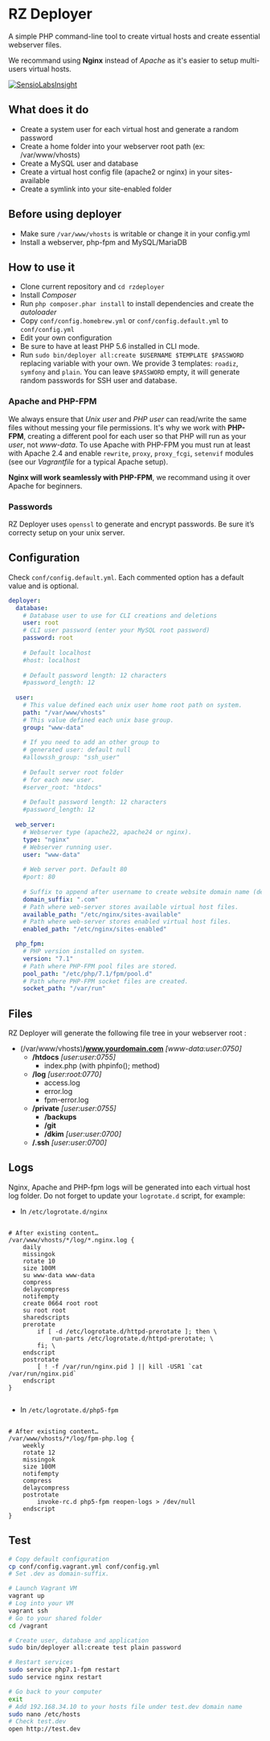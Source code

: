 # RZ Deployer

A simple PHP command-line tool to create virtual hosts and create essential webserver files.

We recommand using **Nginx** instead of *Apache* as it's easier to setup multi-users virtual hosts.

[![SensioLabsInsight](https://insight.sensiolabs.com/projects/ca07203e-3d8e-4a88-9864-7dbd25e8f18e/mini.png)](https://insight.sensiolabs.com/projects/ca07203e-3d8e-4a88-9864-7dbd25e8f18e)

## What does it do

* Create a system user for each virtual host and generate a random password
* Create a home folder into your webserver root path (ex: /var/www/vhosts)
* Create a MySQL user and database
* Create a virtual host config file (apache2 or nginx) in your sites-available
* Create a symlink into your site-enabled folder

## Before using deployer

* Make sure `/var/www/vhosts` is writable or change it in your config.yml
* Install a webserver, php-fpm and MySQL/MariaDB

## How to use it

* Clone current repository and `cd rzdeployer`
* Install *Composer*
* Run `php composer.phar install` to install dependencies and create the *autoloader*
* Copy `conf/config.homebrew.yml` or `conf/config.default.yml` to `conf/config.yml`
* Edit your own configuration
* Be sure to have at least PHP 5.6 installed in CLI mode.
* Run `sudo bin/deployer all:create $USERNAME $TEMPLATE $PASSWORD` replacing variable with your own. We provide 3 templates: `roadiz`, `symfony` and `plain`. You can leave `$PASSWORD` empty, it will generate random passwords for SSH user and database.

### Apache and PHP-FPM

We always ensure that *Unix user* and *PHP user* can read/write the same files without messing your file permissions. It's why we work with **PHP-FPM**, creating a different pool for each user so that PHP will run as your *user*, not *www-data*. To use Apache with PHP-FPM you must run at least with Apache 2.4 and enable `rewrite`, `proxy`, `proxy_fcgi`, `setenvif` modules (see our *Vagrantfile* for a typical Apache setup).

**Nginx will work seamlessly with PHP-FPM**, we recommand using it over Apache for beginners.

### Passwords

RZ Deployer uses `openssl` to generate and encrypt passwords. Be sure it’s correcty setup on your unix server.

## Configuration

Check `conf/config.default.yml`. Each commented option has a default value and is optional.

```yaml
deployer:
  database:
    # Database user to use for CLI creations and deletions
    user: root
    # CLI user password (enter your MySQL root password)
    password: root
    
    # Default localhost
    #host: localhost
    
    # Default password length: 12 characters
    #password_length: 12
    
  user:
    # This value defined each unix user home root path on system.
    path: "/var/www/vhosts"
    # This value defined each unix base group.
    group: "www-data"
    
    # If you need to add an other group to
    # generated user: default null
    #allowssh_group: "ssh_user"
    
    # Default server root folder
    # for each new user.
    #server_root: "htdocs"
    
    # Default password length: 12 characters
    #password_length: 12
    
  web_server:
    # Webserver type (apache22, apache24 or nginx).
    type: "nginx"
    # Webserver running user.
    user: "www-data"
    
    # Web server port. Default 80
    #port: 80
    
    # Suffix to append after username to create website domain name (default .dev).
    domain_suffix: ".com"
    # Path where web-server stores available virtual host files.
    available_path: "/etc/nginx/sites-available"
    # Path where web-server stores enabled virtual host files.
    enabled_path: "/etc/nginx/sites-enabled"

  php_fpm:
    # PHP version installed on system.
    version: "7.1"
    # Path where PHP-FPM pool files are stored.
    pool_path: "/etc/php/7.1/fpm/pool.d"
    # Path where PHP-FPM socket files are created.
    socket_path: "/var/run"
```

## Files

RZ Deployer will generate the following file tree in your webserver root :

* (/var/www/vhosts)**/www.yourdomain.com** *[www-data:user:0750]*
    * **/htdocs** *[user:user:0755]*
        * index.php (with phpinfo(); method)
    * **/log** *[user:root:0770]*
        * access.log
        * error.log
        * fpm-error.log
    * **/private** *[user:user:0755]*
        * **/backups**
        * **/git**
        * **/dkim** *[user:user:0700]*
    * **/.ssh** *[user:user:0700]*


## Logs

Nginx, Apache and PHP-fpm logs will be generated into each virtual host log folder.
Do not forget to update your `logrotate.d` script, for example:

* In `/etc/logrotate.d/nginx`

<pre><code>
# After existing content…
/var/www/vhosts/*/log/*.nginx.log {
    daily
    missingok
    rotate 10
    size 100M
    su www-data www-data
    compress
    delaycompress
    notifempty
    create 0664 root root
    su root root
    sharedscripts
    prerotate
        if [ -d /etc/logrotate.d/httpd-prerotate ]; then \
            run-parts /etc/logrotate.d/httpd-prerotate; \
        fi; \
    endscript
    postrotate
        [ ! -f /var/run/nginx.pid ] || kill -USR1 `cat /var/run/nginx.pid`
    endscript
}

</code></pre>

* In `/etc/logrotate.d/php5-fpm`

<pre><code>
# After existing content…
/var/www/vhosts/*/log/fpm-php.log {
    weekly
    rotate 12
    missingok
    size 100M
    notifempty
    compress
    delaycompress
    postrotate
        invoke-rc.d php5-fpm reopen-logs > /dev/null
    endscript
}
</code></pre>


## Test

```bash
# Copy default configuration
cp conf/config.vagrant.yml conf/config.yml 
# Set .dev as domain-suffix.

# Launch Vagrant VM
vagrant up
# Log into your VM
vagrant ssh
# Go to your shared folder
cd /vagrant

# Create user, database and application
sudo bin/deployer all:create test plain password

# Restart services
sudo service php7.1-fpm restart
sudo service nginx restart

# Go back to your computer
exit
# Add 192.168.34.10 to your hosts file under test.dev domain name
sudo nano /etc/hosts
# Check test.dev
open http://test.dev
```